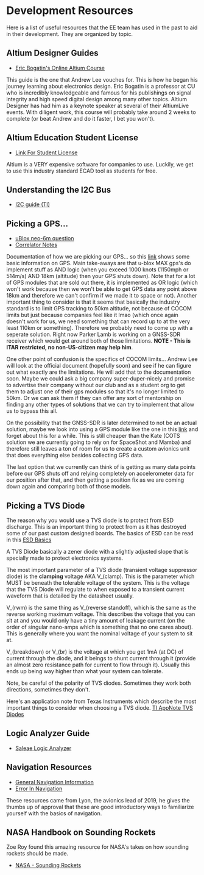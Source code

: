 # Development Resources

Here is a list of useful resources that the EE team has used in the past to aid in their development. They are organized by topic.

## Altium Designer Guides
- [Eric Bogatin's Online Altium Course](https://sites.google.com/colorado.edu/practicalpcbdesignmanufacture/erics-altium-workshop)

This guide is the one that Andrew Lee vouches for. This is how he began his journey learning about electronics design. Eric Bogatin is a professor at CU who is incredibly knowledgeable and famous for his publishings on signal integrity and high speed digital design among many other topics. Altium Designer has had him as a keynote speaker at several of their AltiumLive events. With diligent work, this course will probably take around 2 weeks to complete (or beat Andrew and do it faster, I bet you won't). 


## Altium Education Student License
- [Link For Student License](https://www.altium.com/education/student-licenses)

Altium is a VERY expensive software for companies to use. Luckily, we get to use this industry standard ECAD tool as students for free.

## Understanding the I2C Bus
- [I2C guide (TI)](https://www.ti.com/lit/an/slva704/slva704.pdf?ts=1652533258322&ref_url=https%253A%252F%252Fwww.ti.com%252Fproduct%252FTCA9555%253Futm_source%253Dgoogle%2526utm_medium%253Dcpc%2526utm_campaign%253Dasc-int-null-prodfolderdynamic-cpc-pf-google-wwe%2526utm_content%253Dprodfolddynamic%2526ds_k%253DDYNAMIC%2BSEARCH%2BADS%2526DCM%253Dyes%2526gclid%253DCj0KCQjwpv2TBhDoARIsALBnVnk8O5KMyhALKIDlnBGjJ7HfEqzObzi_JllaoqqcZwmt-ouwSHQ_jfIaAliSEALw_wcB%2526gclsrc%253Daw.ds#:~:text=Reading%20From%20a%20Slave%20On%20The%20I2C%20Bus&text=This%20is%20done%20by%20the,it%20wishes%20to%20read%20from.)

## Picking a GPS...
- [uBlox neo-6m question](https://portal.u-blox.com/s/question/0D52p00009NRvHoCAL/neo6mv2-as-rocket-tracker)
- [Correlator Notes](https://www.e-education.psu.edu/geog862/node/1756)

Documentation of how we are picking our GPS... so this [link](https://shop.bigredbee.com/blogs/news/high-altitude-gps-operation) shows some basic information on GPS. Main take-aways are that u-blox MAX gps's do implement stuff as AND logic (when you exceed 1000 knots (1150mph or 514m/s) AND 18km (altitude) then your GPS shuts down). Note that for a lot of GPS modules that are sold out there, it is implemented as OR logic (which won't work because then we won't be able to get GPS data any point above 18km and therefore we can't confirm if we made it to space or not). Another important thing to consider is that it seems that basically the industry standard is to limit GPS tracking to 50km altitude, not because of COCOM limits but just because companies feel like it lmao (which once again doesn't work for us, we need something that can record up to at the very least 110km or something). Therefore we probably need to come up with a seperate solution. Right now Parker Lamb is working on a GNSS-SDR receiver which would get around both of those limitations. **NOTE - This is ITAR restricted, no non-US-citizen may help him**. 

One other point of confusion is the specifics of COCOM limits... Andrew Lee will look at the official document (hopefully soon) and see if he can figure out what exactly are the limitations. He will add that to the documentation soon. Maybe we could ask a big company super-duper-nicely and promise to advertise their company without our club and as a student org to get them to adjust one of their gps modules so that it's no longer limited to 50km. Or we can ask them if they can offer any sort of mentorship on finding any other types of solutions that we can try to implement that allow us to bypass this all. 

On the possibility that the GNSS-SDR is later determined to not be an actual solution, maybe we look into using a GPS module like the one in this [link](https://www.highaltitudescience.com/products/eagle-flight-computer) and forget about this for a while. This is still cheaper than the Kate (COTS solution we are currently going to rely on for SpaceShot and Mamba) and therefore still leaves a ton of room for us to create a custom avionics unit that does everything else besides collecting GPS data. 

The last option that we currently can think of is getting as many data points before our GPS shuts off and relying completely on accelerometer data for our position after that, and then getting a position fix as we are coming down again and comparing both of those models.

## Picking a TVS Diode

The reason why you would use a TVS diode is to protect from ESD discharge. This is an important thing to protect from as it has destroyed some of our past custom designed boards. The basics of ESD can be read in this [ESD Basics](hardware_appnotesORresources/esdbasics.pdf)

A TVS Diode basically a zener diode with a slightly adjusted slope that is specially made to protect electronics systems.

The most important parameter of a TVS diode (transient voltage suppressor diode) is the **clamping** voltage AKA V_(clamp). This is the parameter which MUST be beneath the tolerable voltage of the system. This is the voltage that the TVS Diode will regulate to when exposed to a transient current waveform that is detailed by the datasheet usually.

V_(rwm) is the same thing as V_(reverse standoff), which is the same as the reverse working maximum voltage. This describes the voltage that you can sit at and you would only have a tiny amount of leakage current (on the order of singular nano-amps which is something that no one cares about). This is generally where you want the nominal voltage of your system to sit at.

V_(breakdown) or V_(br) is the voltage at which you get 1mA (at DC) of current through the diode, and it beings to shunt current through it (provide an almost zero resistance path for current to flow through it). Usually this ends up being way higher than what your system can tolerate. 

Note, be careful of the polarity of TVS diodes. Sometimes they work both directions, sometimes they don't.


Here's an application note from Texas Instruments which describe the most important things to consider when choosing a TVS diode. 
[TI AppNote TVS Diodes](hardware_appnotesORresources/tvsdiode.pdf)

## Logic Analyzer Guide
- [Saleae Logic Analyzer](http://downloads.saleae.com/Saleae+Users+Guide.pdf)

## Navigation Resources
- [General Navigation Information](https://arxiv.org/pdf/1711.02508.pdf)
- [Error In Navigation](https://www.cl.cam.ac.uk/techreports/UCAM-CL-TR-696.pdf)

These resources came from Lyon, the avionics lead of 2019, he gives the thumbs up of approval that these are good introductory ways to familiarize yourself with the basics of navigation.

## NASA Handbook on Sounding Rockets

Zoe Roy found this amazing resource for NASA's takes on how sounding rockets should be made.

- [NASA - Sounding Rockets](hardware_appnotesORresources/nasa_soundingrockets.pdf)
